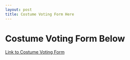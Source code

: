 ```yaml
---
layout: post
title: Costume Voting Form Here
---
```



# Costume Voting Form Below

[Link to Costume Voting Form](https://docs.google.com/forms/d/e/1FAIpQLSc3P7aPESSIEg_tvWrAIHUzlN9NCmaJHMGxQSsq9x9Oco6QLQ/viewform?usp=sf_link)
